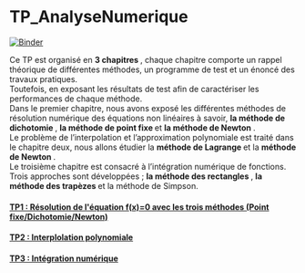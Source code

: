 # TP_AnalyseNumerique 
[![Binder](https://mybinder.org/badge_logo.svg)](https://mybinder.org/v2/gh/farahjbara/TP_AnalyseNumerique/main?labpath=https%3A%2F%2Fgithub.com%2Ffarahjbara%2FTP_AnalyseNumerique)


Ce TP est organisé en <B> 3 chapitres </B> , chaque chapitre comporte un rappel
théorique de différentes méthodes, un programme de test et un énoncé des travaux
pratiques. 
<br>
Toutefois, en exposant les résultats de test afin de caractériser les performances
de chaque méthode.
<br> Dans le premier chapitre, nous avons exposé les différentes méthodes de résolution
numérique des équations non linéaires à savoir, <B> la méthode de dichotomie </B>, <B> la méthode de
point fixe </B>  et <B> la méthode de Newton </B>.
<br> Le problème de l’interpolation et l’approximation polynomiale est traité dans le
chapitre deux, nous allons étudier la   <B> méthode de Lagrange </B> et la  <B> méthode de Newton </B>.
<br> Le troisième chapitre est consacré à l’intégration numérique de fonctions. Trois
approches sont développées ;    <B> la méthode des rectangles </B>,  <B> la méthode des trapèzes </B> et la
méthode de Simpson.




#### [ TP1 : Résolution de l'équation f(x)=0 avec les trois méthodes (Point fixe/Dichotomie/Newton)](https://github.com/farahjbara/TP_AnalyseNumerique/blob/main/TP%201.ipynb)



#### [ TP2 : Interplolation polynomiale](https://github.com/farahjbara/TP_AnalyseNumerique/blob/main/TP%202%20.ipynb)

#### [ TP3 : Intégration numérique](https://github.com/farahjbara/TP_AnalyseNumerique/blob/main/TP%203%20.ipynb)

